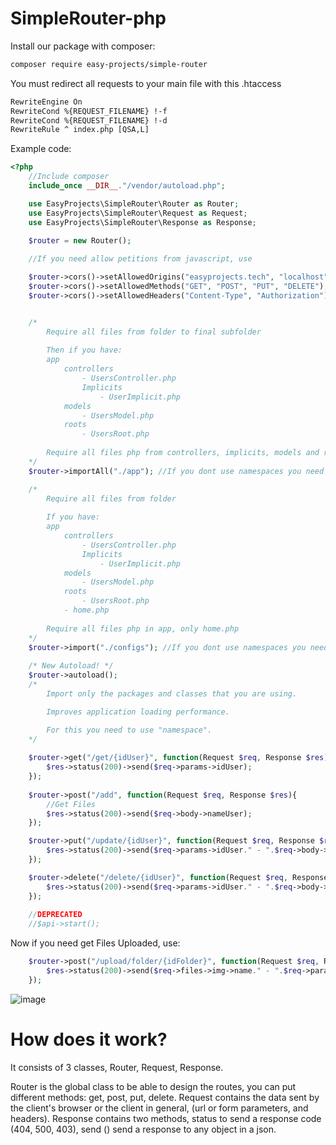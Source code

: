 # SimpleRouter-php

Install our package with composer:

```txt
composer require easy-projects/simple-router
```

You must redirect all requests to your main file with this .htaccess

```txt
RewriteEngine On
RewriteCond %{REQUEST_FILENAME} !-f
RewriteCond %{REQUEST_FILENAME} !-d
RewriteRule ^ index.php [QSA,L]
```

Example code:

```php
<?php
    //Include composer
    include_once __DIR__."/vendor/autoload.php";

    use EasyProjects\SimpleRouter\Router as Router;
    use EasyProjects\SimpleRouter\Request as Request;
    use EasyProjects\SimpleRouter\Response as Response;

    $router = new Router();
    
    //If you need allow petitions from javascript, use

    $router->cors()->setAllowedOrigins("easyprojects.tech", "localhost");
    $router->cors()->setAllowedMethods("GET", "POST", "PUT", "DELETE");
    $router->cors()->setAllowedHeaders("Content-Type", "Authorization");


    /*
        Require all files from folder to final subfolder
        
        Then if you have:
        app
            controllers
                - UsersController.php
                Implicits
                    - UserImplicit.php
            models
                - UsersModel.php
            roots
                - UsersRoot.php
        
        Require all files php from controllers, implicits, models and roots
    */
    $router->importAll("./app"); //If you dont use namespaces you need to use this

    /*
        Require all files from folder
        
        If you have:
        app
            controllers
                - UsersController.php
                Implicits
                    - UserImplicit.php
            models
                - UsersModel.php
            roots
                - UsersRoot.php
            - home.php
        
        Require all files php in app, only home.php
    */
    $router->import("./configs"); //If you dont use namespaces you need to use this
    
    /* New Autoload! */
    $router->autoload(); 
    /*
        Import only the packages and classes that you are using.

        Improves application loading performance.

        For this you need to use "namespace".
    */
    
    $router->get("/get/{idUser}", function(Request $req, Response $res){
        $res->status(200)->send($req->params->idUser);
    });
    
    $router->post("/add", function(Request $req, Response $res){
        //Get Files
        $res->status(200)->send($req->body->nameUser);
    });

    $router->put("/update/{idUser}", function(Request $req, Response $res){
        $res->status(200)->send($req->params->idUser." - ".$req->body->nameUser);
    });

    $router->delete("/delete/{idUser}", function(Request $req, Response $res){
        $res->status(200)->send($req->params->idUser." - ".$req->body->nameUser);
    });
    
    //DEPRECATED
    //$api->start();
```

Now if you need get Files Uploaded, use:

```php
    $router->post("/upload/folder/{idFolder}", function(Request $req, Response $res){
        $res->status(200)->send($req->files->img->name." - ".$req->params->idFolder);
    });
```

![image](https://user-images.githubusercontent.com/86737117/144947334-5f09b150-5ec4-481c-9dfd-bc09592c7250.png)

# How does it work?

It consists of 3 classes, Router, Request, Response.

Router is the global class to be able to design the routes, you can put different methods: get, post, put, delete.
Request contains the data sent by the client's browser or the client in general, (url or form parameters, and headers).
Response contains two methods, status to send a response code (404, 500, 403), send () send a response to any object in a json.


